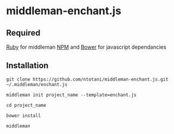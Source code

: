 # middleman-enchant.js

## Required

[Ruby](https://www.ruby-lang.org/) for middleman
[NPM](https://npmjs.org) and [Bower](http://bower.io) for javascript dependancies

## Installation

```
git clone https://github.com/ntotani/middleman-enchant.js.git ~/.middleman/enchant.js

middleman init project_name --template=enchant.js

cd project_name

bower install

middleman
```
